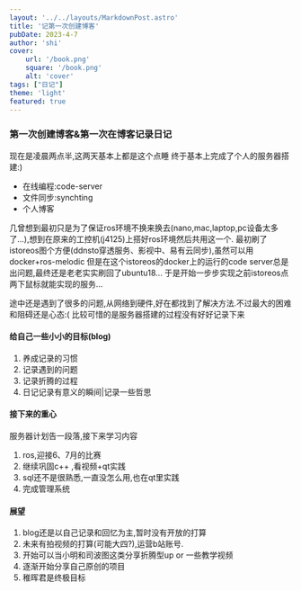 ```yaml
---
layout: '../../layouts/MarkdownPost.astro'
title: '记第一次创建博客'
pubDate: 2023-4-7
author: 'shi'
cover:
    url: '/book.png'
    square: '/book.png'
    alt: 'cover'
tags: ["日记"] 
theme: 'light'
featured: true
---
```


### 第一次创建博客&第一次在博客记录日记
现在是凌晨两点半,这两天基本上都是这个点睡
终于基本上完成了个人的服务器搭建:)
+ 在线编程:code-server
+ 文件同步:synchting
+ 个人博客

几曾想到最初只是为了保证ros环境不换来换去(nano,mac,laptop,pc设备太多了...),想到在原来的工控机(j4125)上搭好ros环境然后共用这一个.
最初刷了istoreos图个方便(ddnsto穿透服务、影视中、易有云同步),虽然可以用docker+ros-melodic 但是在这个istoreos的docker上的运行的code server总是出问题,最终还是老老实实刷回了ubuntu18...
于是开始一步步实现之前istoreos点两下鼠标就能实现的服务...

途中还是遇到了很多的问题,从网络到硬件,好在都找到了解决方法.不过最大的困难和阻碍还是心态:(
比较可惜的是服务器搭建的过程没有好好记录下来

#### 给自己一些小小的目标(blog)
1. 养成记录的习惯
2. 记录遇到的问题
3. 记录折腾的过程
4. 日记记录有意义的瞬间|记录一些哲思

#### 接下来的重心
服务器计划告一段落,接下来学习内容
1. ros,迎接6、7月的比赛
2. 继续巩固c++ ,看视频+qt实践
3. sql还不是很熟悉,一直没怎么用,也在qt里实践
4. 完成管理系统

#### 展望
1. blog还是以自己记录和回忆为主,暂时没有开放的打算
2. 未来有拍视频的打算(可能大四?),运营b站账号. 
3. 开始可以当小明和司波图这类分享折腾型up or 一些教学视频
4. 逐渐开始分享自己原创的项目
5. 稚晖君是终极目标